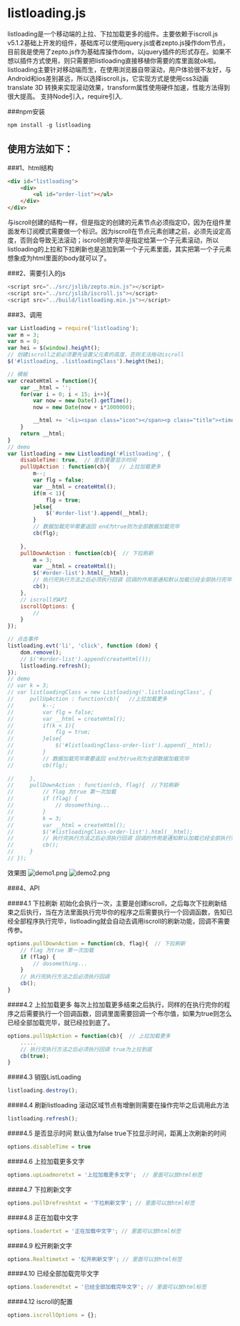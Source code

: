 # listloading.js 
listloading是一个移动端的上拉、下拉加载更多的组件。主要依赖于iscroll.js v5.1.2基础上开发的组件，基础库可以使用jquery.js或者zepto.js操作dom节点，目前我是使用了zepto.js作为基础库操作dom，以jquery插件的形式存在。如果不想以插件方式使用，则只需要把listloading直接移植你需要的库里面就ok啦。listloading主要针对移动端而生，在使用浏览器自带滚动，用户体验很不友好，与Android和ios差别甚远，所以选择iscroll.js，它实现方式是使用css3动画translate 3D 转换来实现滚动效果，transform属性使用硬件加速，性能方法得到很大提高。
支持Node引入，require引入.

###npm安装
```javascript
npm install -g listloading
```


## 使用方法如下：

###1、html结构
```html
<div id="listloading">
    <div>
        <ul id="order-list"></ul>
    </div>
</div>
```
与iscroll创建的结构一样，但是指定的创建的元素节点必须指定ID，因为在组件里面发布订阅模式需要做一个标识。因为iscroll在节点元素创建之前，必须先设定高度，否则会导致无法滚动；iscroll创建完毕是指定给第一个子元素滚动，所以listloading的上拉和下拉刷新也是追加到第一个子元素里面，其实把第一个子元素想象成为html里面的body就可以了。


###2、需要引入的js
```javascript
<script src="../src/jslib/zepto.min.js"></script>
<script src="../src/jslib/iscroll.js"></script>
<script src="../build/listloading.min.js"></script>
```

###3、调用
```javascript
var Listloading = require('listloading');
var m = 3;
var n = 0;
var hei = $(window).height();
// 创建iscroll之前必须要先设置父元素的高度，否则无法拖动iscroll
$('#listloading, .listloadingClass').height(hei);

// 模板
var createHtml = function(){
    var __html = '';
    for(var i = 0; i < 15; i++){
        var now = new Date().getTime();
        now = new Date(now + i*1000000);

        __html += '<li><span class="icon"></span><p class="title"><time class="r">' + now.getHours() + ':' + now.getMinutes() + ':' + now.getSeconds() + '</time>listloading' + (n++) + '</p><p class="text">移动端上拉下拉刷新组件...</li>';
    }
    return __html;
}
// demo
var listloading = new Listloading('#listloading', {
    disableTime: true,  // 是否需要显示时间
    pullUpAction : function(cb){   // 上拉加载更多
        m--;
        var flg = false;
        var __html = createHtml();
        if(m < 1){
            flg = true;
        }else{
            $('#order-list').append(__html);
        }
        // 数据加载完毕需要返回 end为true则为全部数据加载完毕
        cb(flg);
        
    },
    pullDownAction : function(cb){  // 下拉刷新
        m = 3;
        var __html = createHtml();
        $('#order-list').html(__html);
        // 执行完执行方法之后必须执行回调 回调的作用是通知默认加载已经全部执行完毕，程序需要去创建iscroll
        cb();
    },
    // iscroll的API 
    iscrollOptions: {
        //
    }
});

// 点击事件
listloading.evt('li', 'click', function (dom) {
    dom.remove();
    // $('#order-list').append(createHtml());
    listloading.refresh();
});
// demo
// var k = 3;
// var listloadingClass = new Listloading('.listloadingClass', {
//     pullUpAction : function(cb){   //上拉加载更多
//         k--;
//         var flg = false;
//         var __html = createHtml();
//         if(k < 1){
//             flg = true;
//         }else{
//             $('#listloadingClass-order-list').append(__html);
//         }
//         // 数据加载完毕需要返回 end为true则为全部数据加载完毕
//         cb(flg);
        
//     },
//     pullDownAction : function(cb, flag){  //下拉刷新
//         // flag 为true 第一次加载
//         if (flag) {
//             // dosomething...
//         }
//         k = 3;
//         var __html = createHtml();
//         $('#listloadingClass-order-list').html(__html);
//         // 执行完执行方法之后必须执行回调 回调的作用是通知默认加载已经全部执行完毕，程序需要去创建iscroll
//         cb();
//     }
// });
```
效果图
![demo1.png](demo1.png)
![demo2.png](demo2.png)


###4、API

####4.1 下拉刷新
初始化会执行一次，主要是创建iscroll，之后每次下拉刷新结束之后执行，当在方法里面执行完毕你的程序之后需要执行一个回调函数，告知已经全部程序执行完毕，listloading就会自动去调用iscroll的刷新功能，回调不需要传参。

```javascript
options.pullDownAction = function(cb, flag){  // 下拉刷新
    // flag 为true 第一次加载
    if (flag) {
        // dosomething...
    }
    // 执行完执行方法之后必须执行回调
    cb();
}
```


####4.2 上拉加载更多
每次上拉加载更多结束之后执行，同样的在执行完你的程序之后需要执行一个回调函数，回调里面需要回调一个布尔值，如果为true则怎么已经全部加载完毕，就已经拉到底了。

```javascript
options.pullUpAction = function(cb){  // 上拉加载更多
    .....
    // 执行完执行方法之后必须执行回调 true为上拉到底
    cb(true);
}
```

####4.3 销毁ListLoading

```javascript
listloading.destroy();
```

####4.4 刷新listloading
滚动区域节点有增删则需要在操作完毕之后调用此方法

```javascript
listloading.refresh();
```

####4.5 是否显示时间 默认值为false
true下拉显示时间，距离上次刷新的时间
```javascript
options.disableTime = true
```

####4.6 上拉加载更多文字

```javascript
options.upLoadmoretxt = '上拉加载更多文字';  // 里面可以放html标签
```


####4.7 下拉刷新文字

```javascript
options.pullDrefreshtxt = '下拉刷新文字'; // 里面可以放html标签
```

####4.8 正在加载中文字

```javascript
options.loadertxt = '正在加载中文字'; // 里面可以放html标签
```


####4.9 松开刷新文字

```javascript
options.Realtimetxt = '松开刷新文字'; // 里面可以放html标签
```

####4.10 已经全部加载完毕文字

```javascript
options.loaderendtxt = '已经全部加载完毕文字'; // 里面可以放html标签
```

####4.12 iscroll的配置
```javascript
options.iscrollOptions = {};
```
